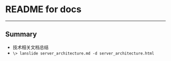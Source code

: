 # **README for docs**
***

## **Summary**
 * 技术相关文档总结
 * `\> lanslide server_architecture.md -d server_architecture.html`
